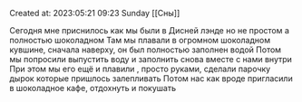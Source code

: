 Created at: 2023:05:21 09:23 Sunday
[[Сны]]

Сегодня мне приснилось как мы были в Дисней лэнде но не простом а полностью шоколадном
Там мы плавали в огромном шоколадном кувшине, сначала наверху, он был полностью заполнен водой
Потом мы попросили выпустить воду и заполнить снова вместе с нами внутри
При этом мы его ещё и плавили , просто руками, сделали парочку дырок которые пришлось залепливать
Потом нас как вроде пригласили в шоколадное кафе, отдохнуть и покушать

